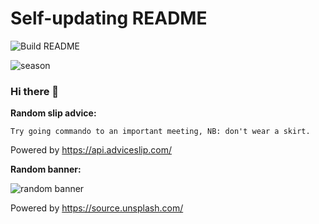 # Self-updating README
![Build README](https://github.com/Hatles/Hatles/workflows/Build%20README/badge.svg)

![season](https://europe-west1-serious-venture-274315.cloudfunctions.net/function-season)

### Hi there 👋

**Random slip advice:**

`Try going commando to an important meeting, NB: don't wear a skirt.`

Powered by https://api.adviceslip.com/


**Random banner:**

![random banner](https://europe-west1-serious-venture-274315.cloudfunctions.net/function-2)

Powered by https://source.unsplash.com/


<!--
**Hatles/Hatles** is a ✨ _special_ ✨ repository because its `README.md` (this file) appears on your GitHub profile.

Here are some ideas to get you started:

- 🔭 I’m currently working on ...
- 🌱 I’m currently learning ...
- 👯 I’m looking to collaborate on ...
- 🤔 I’m looking for help with ...
- 💬 Ask me about ...
- 📫 How to reach me: ...
- 😄 Pronouns: ...
- ⚡ Fun fact: ...
-->
